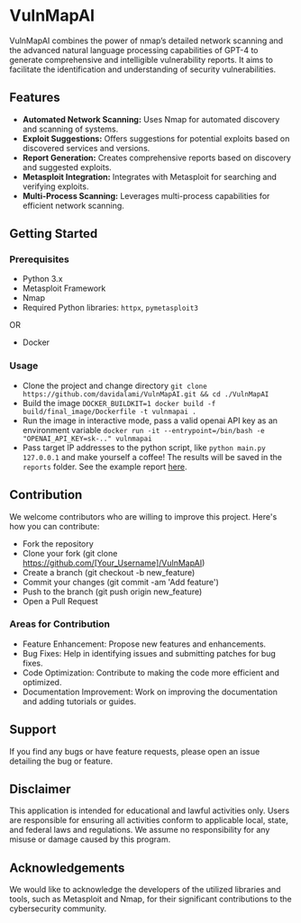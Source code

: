 # VulnMapAI
VulnMapAI combines the power of nmap’s detailed network scanning and the advanced natural language processing capabilities of GPT-4 to generate comprehensive and intelligible vulnerability reports. It aims to facilitate the identification and understanding of security vulnerabilities.

## Features
- **Automated Network Scanning:** Uses Nmap for automated discovery and scanning of systems.
- **Exploit Suggestions:** Offers suggestions for potential exploits based on discovered services and versions.
- **Report Generation:** Creates comprehensive reports based on discovery and suggested exploits.
- **Metasploit Integration:** Integrates with Metasploit for searching and verifying exploits.
- **Multi-Process Scanning:** Leverages multi-process capabilities for efficient network scanning.

## Getting Started

### Prerequisites
- Python 3.x
- Metasploit Framework
- Nmap
- Required Python libraries: `httpx`, `pymetasploit3`

OR

- Docker

### Usage
- Clone the project and change directory ```git clone https://github.com/davidalami/VulnMapAI.git && cd ./VulnMapAI```
- Build the image ```DOCKER_BUILDKIT=1 docker build -f build/final_image/Dockerfile -t vulnmapai .```
- Run the image in interactive mode, pass a valid openai API key as an environment variable
```docker run -it --entrypoint=/bin/bash -e "OPENAI_API_KEY=sk-.." vulnmapai ```
- Pass target IP addresses to the python script, like ```python main.py 127.0.0.1``` and make yourself a coffee! The results will be saved in the `reports` folder.
See the example report [here](https://htmlpreview.github.io/?https://github.com/davidalami/VulnMapAI/blob/main/report/vsftpd%202.3.4.html).

## Contribution
We welcome contributors who are willing to improve this project. Here's how you can contribute:
- Fork the repository
- Clone your fork (git clone https://github.com/[Your_Username]/VulnMapAI)
- Create a branch (git checkout -b new_feature)
- Commit your changes (git commit -am 'Add feature')
- Push to the branch (git push origin new_feature)
- Open a Pull Request

### Areas for Contribution

- Feature Enhancement: Propose new features and enhancements.
- Bug Fixes: Help in identifying issues and submitting patches for bug fixes.
- Code Optimization: Contribute to making the code more efficient and optimized.
- Documentation Improvement: Work on improving the documentation and adding tutorials or guides.

## Support
If you find any bugs or have feature requests, please open an issue detailing the bug or feature.

## Disclaimer
This application is intended for educational and lawful activities only. Users are responsible for ensuring all activities conform to applicable local, state, and federal laws and regulations. We assume no responsibility for any misuse or damage caused by this program.

## Acknowledgements
We would like to acknowledge the developers of the utilized libraries and tools, such as Metasploit and Nmap, for their significant contributions to the cybersecurity community.

